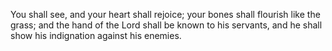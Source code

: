 You shall see, and your heart shall rejoice; your bones shall flourish like the grass; and the hand of the Lord shall be known to his servants, and he shall show his indignation against his enemies.
